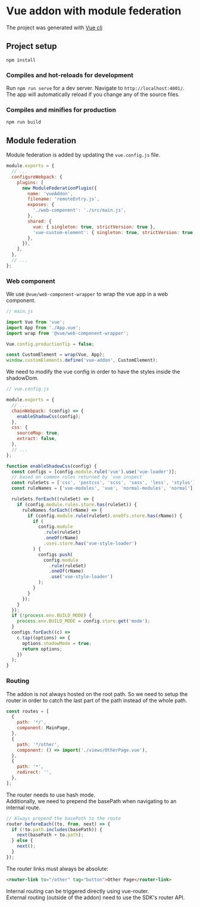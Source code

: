 # Vue addon with module federation

The project was generated with [Vue cli](https://cli.vuejs.org)

## Project setup

```
npm install
```

### Compiles and hot-reloads for development

Run `npm run serve` for a dev server. Navigate to `http://localhost:4001/`. The app will automatically reload if you change any of the source files.

### Compiles and minifies for production

```
npm run build
```

## Module federation

Module federation is added by updating the `vue.config.js` file.

```javascript
module.exports = {
  // ...
  configureWebpack: {
    plugins: [
      new ModuleFederationPlugin({
        name: 'vueAddon',
        filename: 'remoteEntry.js',
        exposes: {
          './web-component': './src/main.js',
        },
        shared: {
          vue: { singleton: true, strictVersion: true },
          'vue-custom-element': { singleton: true, strictVersion: true },
        },
      }),
    ],
  },
  // ...
};
```

### Web component

We use `@vue/web-component-wrapper` to wrap the vue app in a web component.

```javascript
// main.js

import Vue from 'vue';
import App from './App.vue';
import wrap from '@vue/web-component-wrapper';

Vue.config.productionTip = false;

const CustomElement = wrap(Vue, App);
window.customElements.define('vue-addon', CustomElement);
```

We need to modify the vue config in order to have the styles inside the shadowDom.

```javascript
// vue.config.js

module.exports = {
  // ...
  chainWebpack: (config) => {
    enableShadowCss(config);
  },
  css: {
    sourceMap: true,
    extract: false,
  },
  // ...
};

function enableShadowCss(config) {
  const configs = [config.module.rule('vue').use('vue-loader')];
  // based on common rules returned by `vue inspect`
  const ruleSets = ['css', 'postcss', 'scss', 'sass', 'less', 'stylus'];
  const ruleNames = ['vue-modules', 'vue', 'normal-modules', 'normal'];

  ruleSets.forEach((ruleSet) => {
    if (config.module.rules.store.has(ruleSet)) {
      ruleNames.forEach((rName) => {
        if (config.module.rule(ruleSet).oneOfs.store.has(rName)) {
          if (
            config.module
              .rule(ruleSet)
              .oneOf(rName)
              .uses.store.has('vue-style-loader')
          ) {
            configs.push(
              config.module
                .rule(ruleSet)
                .oneOf(rName)
                .use('vue-style-loader')
            );
          }
        }
      });
    }
  });
  if (!process.env.BUILD_MODE) {
    process.env.BUILD_MODE = config.store.get('mode');
  }
  configs.forEach((c) =>
    c.tap((options) => {
      options.shadowMode = true;
      return options;
    })
  );
}
```

### Routing

The addon is not always hosted on the root path. So we need to setup the router in order to catch the last part of the path instead of the whole path.

```javascript
const routes = [
  {
    path: '*/',
    component: MainPage,
  },
  {
    path: '*/other',
    component: () => import('./views/OtherPage.vue'),
  },
  {
    path: '*',
    redirect: '',
  },
];
```

The router needs to use hash mode.  
Additionally, we need to prepend the basePath when navigating to an internal route.

```javascript
// Always prepend the basePath to the route
router.beforeEach((to, from, next) => {
  if (!to.path.includes(basePath)) {
    next(basePath + to.path);
  } else {
    next();
  }
});
```

The router links must always be absolute:

```html
<router-link to="/other" tag="button">Other Page</router-link>
```

Internal routing can be triggered directly using vue-router.  
External routing (outside of the addon) need to use the SDK's router API.

